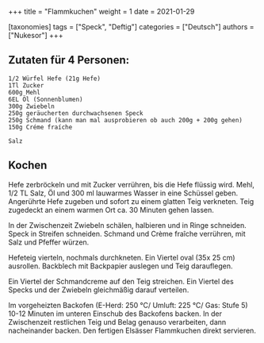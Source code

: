 +++
title = "Flammkuchen"
weight = 1
date = 2021-01-29

[taxonomies]
tags = ["Speck", "Deftig"]
categories = ["Deutsch"]
authors = ["Nukesor"]
+++

## Zutaten für 4 Personen:

```
1/2 Würfel Hefe (21g Hefe)
1Tl Zucker
600g Mehl
6EL Öl (Sonnenblumen)
300g Zwiebeln
250g geräucherten durchwachsenen Speck
250g Schmand (kann man mal ausprobieren ob auch 200g + 200g gehen)
150g Créme fraíche 

Salz
```

## Kochen

Hefe zerbröckeln und mit Zucker verrühren, bis die Hefe flüssig wird. 
Mehl, 1/2 TL Salz, Öl und 300 ml lauwarmes Wasser in eine Schüssel geben.
Angerührte Hefe zugeben und sofort zu einem glatten Teig verkneten.
Teig zugedeckt an einem warmen Ort ca. 30 Minuten gehen lassen. 

In der Zwischenzeit Zwiebeln schälen, halbieren und in Ringe schneiden.
Speck in Streifen schneiden.
Schmand und Crème fraîche verrühren, mit Salz und Pfeffer würzen. 

Hefeteig vierteln, nochmals durchkneten.
Ein Viertel oval (35x 25 cm) ausrollen.
Backblech mit Backpapier auslegen und Teig darauflegen.

Ein Viertel der Schmandcreme auf den Teig streichen.
Ein Viertel des Specks und der Zwiebeln gleichmäßig darauf verteilen. 

Im vorgeheizten Backofen (E-Herd: 250 °C/ Umluft: 225 °C/ Gas: Stufe 5) 10-12 Minuten im unteren Einschub des Backofens backen. In der Zwischenzeit restlichen Teig und Belag genauso verarbeiten, dann nacheinander backen. Den fertigen Elsässer Flammkuchen direkt servieren.
